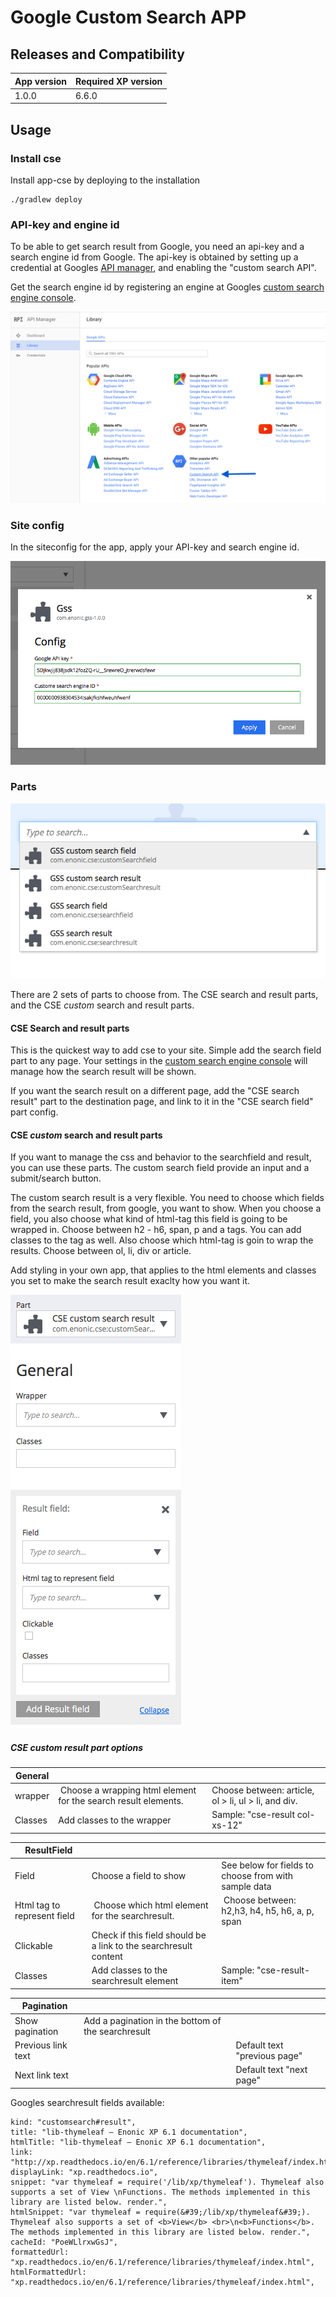 # Google Custom Search APP



## Releases and Compatibility

| App version | Required XP version |
| ----------- | ------------------- |
| 1.0.0 | 6.6.0 |


## Usage


### Install cse

Install app-cse by deploying to the installation

    ./gradlew deploy



### API-key and engine id

To be able to get search result from Google, you need an api-key and a search engine id from Google. The api-key is obtained by setting up a credential at Googles [API manager](https://console.developers.google.com), and enabling the "custom search API".

Get the search engine id by registering an engine at Googles [custom search engine console](https://cse.google.com).

![Google Api manager as of 2. august 2016](doc/images/google-api-manager-4aug2016.png)



### Site config

In the siteconfig for the app, apply your API-key and search engine id.

![The app-cse siteconfigs modalwindow with two input fields for each key](doc/images/siteConfig.png)


### Parts

![Behold the glorious parts in a list](doc/images/partsInAlist.png)

There are 2 sets of parts to choose from. The CSE search and result parts, and the CSE *custom* search and result parts.


#### CSE Search and result parts
This is the quickest way to add cse to your site. Simple add the search field part to any page. Your settings in the [custom search engine console](https://cse.google.com) will manage how the search result will be shown.

If you want the search result on a different page, add the "CSE search result" part to the destination page, and link to it in the "CSE search field" part config.

#### CSE *custom* search and result parts

If you want to manage the css and behavior to the searchfield and result, you can use these parts. The custom search field provide an input and a submit/search button.

The custom search result is a very flexible. You need to choose which fields from the search result, from google, you want to show. When you choose a field, you also choose what kind of html-tag this field is going to be wrapped in. Choose between h2 - h6, span, p and a tags. You can add classes to the tag as well. Also choose which html-tag is goin to wrap the results. Choose between ol, li, div or article.

Add styling in your own app, that applies to the html elements and classes you set to make the search result exaclty how you want it.

![Options bonanza: customise the search result with choosable options](doc/images/searchResultOptionBonanza.png)

##### CSE *custom* result part options

| General | | |
| ---- | ----------- | ---- |
| wrapper | Choose a wrapping html element for the search result elements. | Choose between: article, ol > li, ul > li, and div. |
| Classes | Add classes to the wrapper | Sample: "cse-result col-xs-12"|

| ResultField | | |
| ---- | ----------- | ---- |
| Field | Choose a field to show | See below for fields to choose from with sample data |
| Html tag to represent field | Choose which html element for the searchresult. | Choose between: h2,h3, h4, h5, h6, a, p, span |
| Clickable | Check if this field should be a link to the searchresult content | |
| Classes | Add classes to the searchresult element | Sample: "cse-result-item" | |

| Pagination | | |
| ---- | ----------- | ---- |
| Show pagination | Add a pagination in the bottom of the searchresult | |
| Previous link text | | Default text "previous page" |
| Next link text | | Default text "next page" |

Googles searchresult fields available:

    kind: "customsearch#result",
    title: "lib-thymeleaf — Enonic XP 6.1 documentation",
    htmlTitle: "lib-thymeleaf — Enonic XP 6.1 documentation",
    link: "http://xp.readthedocs.io/en/6.1/reference/libraries/thymeleaf/index.html",
    displayLink: "xp.readthedocs.io",
    snippet: "var thymeleaf = require('/lib/xp/thymeleaf'). Thymeleaf also supports a set of View \nFunctions. The methods implemented in this library are listed below. render.",
    htmlSnippet: "var thymeleaf = require(&#39;/lib/xp/thymeleaf&#39;). Thymeleaf also supports a set of <b>View</b> <br>\n<b>Functions</b>. The methods implemented in this library are listed below. render.",
    cacheId: "PoeWLlrxwGsJ",
    formattedUrl: "xp.readthedocs.io/en/6.1/reference/libraries/thymeleaf/index.html",
    htmlFormattedUrl: "xp.readthedocs.io/en/6.1/reference/libraries/thymeleaf/index.html", 
